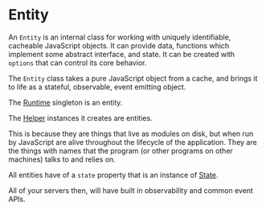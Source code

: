 # Entity

An `Entity` is an internal class for working with uniquely identifiable, cacheable JavaScript objects.  It can provide data,
functions which implement some abstract interface, and state.  It can be created with `options` that
can control its core behavior.

The `Entity` class takes a pure JavaScript object from a cache, and brings it to life as a stateful, observable, event emitting object.

The [Runtime](Runtime.md) singleton is an entity.  

The [Helper](Helper.md) instances it creates are entities.

This is because they are things that live as modules on disk, but when run by JavaScript are alive throughout
the lifecycle of the application.  They are the things with names that the program (or other programs on other machines) talks to and relies on.

All entities have of a `state` property that is an instance of [State](State.md).

All of your servers then, will have built in observability and common event APIs.